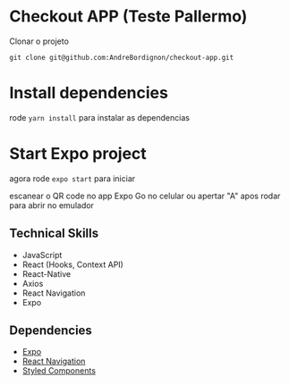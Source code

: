 # Checkout APP (Teste Pallermo)

Clonar o projeto

`git clone git@github.com:AndreBordignon/checkout-app.git`

# Install dependencies

rode `yarn install` para instalar as dependencias

# Start Expo project

agora rode `expo start` para iniciar

escanear o QR code no app Expo Go no celular ou apertar "A" apos rodar para abrir no emulador

## Technical Skills

- JavaScript
- React (Hooks, Context API)
- React-Native
- Axios
- React Navigation
- Expo

## Dependencies

- [Expo](https://expo.io)
- [React Navigation](https://reactnavigation.org/)
- [Styled Components](https://styled-components.com/)
